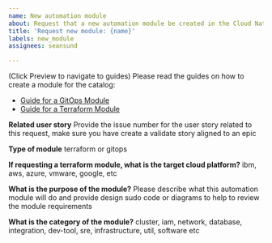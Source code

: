 ```yaml
---
name: New automation module
about: Request that a new automation module be created in the Cloud Native Toolkit
title: 'Request new module: {name}'
labels: new_module
assignees: seansund

---
```


(Click Preview to navigate to guides) Please read the guides on how to create a module for the catalog:
- [Guide for a GitOps Module](https://modules.cloudnativetoolkit.dev/#/how-to/gitops) 
- [Guide for a Terraform Module](https://modules.cloudnativetoolkit.dev/#/how-to/terraform)

**Related user story**
Provide the issue number for the user story related to this request, make sure you have create a validate story aligned to an epic

**Type of module**
terraform or gitops

**If requesting a terraform module, what is the target cloud platform?**
ibm, aws, azure, vmware, google, etc

**What is the purpose of the module?**
Please describe what this automation module will do and provide design sudo code or diagrams to help to review the module requirements

**What is the category of the module?**
cluster, iam, network, database, integration, dev-tool, sre, infrastructure, util, software etc
